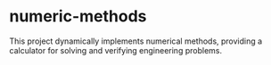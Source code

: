 # numeric-methods
This project dynamically implements numerical methods, providing a calculator for solving and verifying engineering problems.
